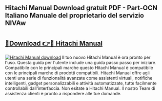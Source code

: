 ## Hitachi Manual Download gratuit PDF - Part-OCN Italiano Manuale del proprietario del servizio NIVAw

# <h2><a href="http://dfe7qve.blite.top/?on=Hitachi+Manual">🔗Download 👉🔴 Hitachi Manual</a></h2>

[![Hitachi Manual download](https://i.imgur.com/lujVjoI.png)](http://dfe7qve.blite.top/?on=Hitachi+Manual)
Il tuo nuovo Hitachi Manual è ora pronto per l'uso. Questa guida per l'utente include una guida passo passo per iniziare. Compatibile con le principali marche questo Hitachi Manual è compatibile con le principali marche di prodotti compatibili. Hitachi Manual offre agli utenti una serie di funzionalità avanzate come assistenti virtuali, notifiche intelligenti, gadget personalizzabili e attività automatizzate, tutte facilmente controllabili dall'interfaccia. Non esitate a Hitachi Manual. Il nostro Team di assistenza clienti è pronto a rispondere alle tue domande.
